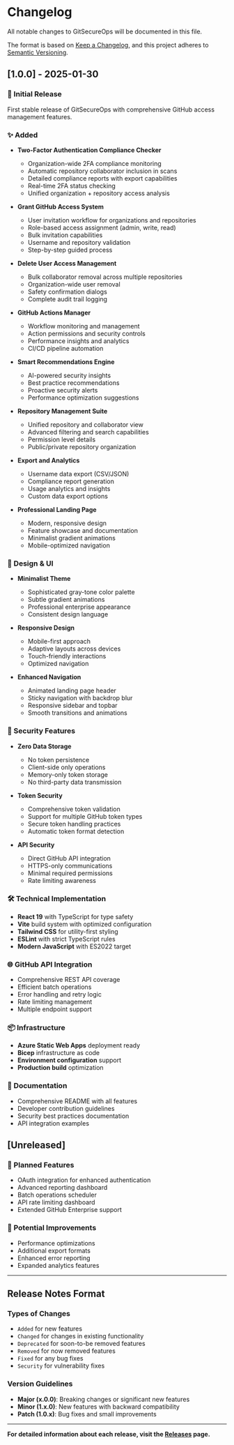 # Changelog

All notable changes to GitSecureOps will be documented in this file.

The format is based on [Keep a Changelog](https://keepachangelog.com/en/1.0.0/),
and this project adheres to [Semantic Versioning](https://semver.org/spec/v2.0.0.html).

## [1.0.0] - 2025-01-30

### 🎉 Initial Release
First stable release of GitSecureOps with comprehensive GitHub access management features.

### ✨ Added
- **Two-Factor Authentication Compliance Checker**
  - Organization-wide 2FA compliance monitoring
  - Automatic repository collaborator inclusion in scans
  - Detailed compliance reports with export capabilities
  - Real-time 2FA status checking
  - Unified organization + repository access analysis

- **Grant GitHub Access System**
  - User invitation workflow for organizations and repositories
  - Role-based access assignment (admin, write, read)
  - Bulk invitation capabilities
  - Username and repository validation
  - Step-by-step guided process

- **Delete User Access Management**
  - Bulk collaborator removal across multiple repositories
  - Organization-wide user removal
  - Safety confirmation dialogs
  - Complete audit trail logging

- **GitHub Actions Manager**
  - Workflow monitoring and management
  - Action permissions and security controls
  - Performance insights and analytics
  - CI/CD pipeline automation

- **Smart Recommendations Engine**
  - AI-powered security insights
  - Best practice recommendations
  - Proactive security alerts
  - Performance optimization suggestions

- **Repository Management Suite**
  - Unified repository and collaborator view
  - Advanced filtering and search capabilities
  - Permission level details
  - Public/private repository organization

- **Export and Analytics**
  - Username data export (CSV/JSON)
  - Compliance report generation
  - Usage analytics and insights
  - Custom data export options

- **Professional Landing Page**
  - Modern, responsive design
  - Feature showcase and documentation
  - Minimalist gradient animations
  - Mobile-optimized navigation

### 🎨 Design & UI
- **Minimalist Theme**
  - Sophisticated gray-tone color palette
  - Subtle gradient animations
  - Professional enterprise appearance
  - Consistent design language

- **Responsive Design**
  - Mobile-first approach
  - Adaptive layouts across devices
  - Touch-friendly interactions
  - Optimized navigation

- **Enhanced Navigation**
  - Animated landing page header
  - Sticky navigation with backdrop blur
  - Responsive sidebar and topbar
  - Smooth transitions and animations

### 🔐 Security Features
- **Zero Data Storage**
  - No token persistence
  - Client-side only operations
  - Memory-only token storage
  - No third-party data transmission

- **Token Security**
  - Comprehensive token validation
  - Support for multiple GitHub token types
  - Secure token handling practices
  - Automatic token format detection

- **API Security**
  - Direct GitHub API integration
  - HTTPS-only communications
  - Minimal required permissions
  - Rate limiting awareness

### 🛠️ Technical Implementation
- **React 19** with TypeScript for type safety
- **Vite** build system with optimized configuration
- **Tailwind CSS** for utility-first styling
- **ESLint** with strict TypeScript rules
- **Modern JavaScript** with ES2022 target

### 🌐 GitHub API Integration
- Comprehensive REST API coverage
- Efficient batch operations
- Error handling and retry logic
- Rate limiting management
- Multiple endpoint support

### 📦 Infrastructure
- **Azure Static Web Apps** deployment ready
- **Bicep** infrastructure as code
- **Environment configuration** support
- **Production build** optimization

### 📖 Documentation
- Comprehensive README with all features
- Developer contribution guidelines
- Security best practices documentation
- API integration examples

## [Unreleased]

### 🚧 Planned Features
- OAuth integration for enhanced authentication
- Advanced reporting dashboard
- Batch operations scheduler
- API rate limiting dashboard
- Extended GitHub Enterprise support

### 🔄 Potential Improvements
- Performance optimizations
- Additional export formats
- Enhanced error reporting
- Expanded analytics features

---

## Release Notes Format

### Types of Changes
- `Added` for new features
- `Changed` for changes in existing functionality
- `Deprecated` for soon-to-be removed features
- `Removed` for now removed features
- `Fixed` for any bug fixes
- `Security` for vulnerability fixes

### Version Guidelines
- **Major (x.0.0)**: Breaking changes or significant new features
- **Minor (1.x.0)**: New features with backward compatibility
- **Patch (1.0.x)**: Bug fixes and small improvements

---

**For detailed information about each release, visit the [Releases](https://github.com/sumitmalik51/GitHub-AccessOps/releases) page.**
